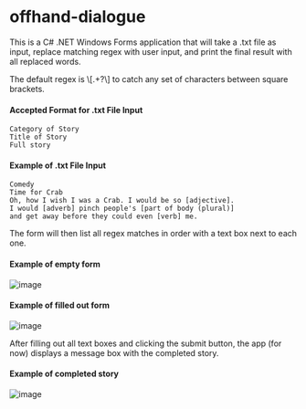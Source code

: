 # offhand-dialogue

This is a C# .NET Windows Forms application that will take a .txt file as input, replace matching regex with user input, and print the final result with all replaced words.

The default regex is \\[.+?\\] to catch any set of characters between square brackets.  

#### Accepted Format for .txt File Input  
```
Category of Story  
Title of Story  
Full story  
```

#### Example of .txt File Input  
```
Comedy
Time for Crab
Oh, how I wish I was a Crab. I would be so [adjective]. 
I would [adverb] pinch people's [part of body (plural)] 
and get away before they could even [verb] me. 
```

The form will then list all regex matches in order with a text box next to each one.  

#### Example of empty form  
![image](https://user-images.githubusercontent.com/70172268/191091703-a9f6f9a9-ccf9-4fb9-96ad-22230c32ca98.png)

#### Example of filled out form  
![image](https://user-images.githubusercontent.com/70172268/191092192-f2b6c718-53c6-45f8-b8f6-10a874c7f5b3.png)

After filling out all text boxes and clicking the submit button, the app (for now) displays a message box with the completed story.  

#### Example of completed story
![image](https://user-images.githubusercontent.com/70172268/191851056-853b42da-24d7-4f1b-827d-e98a0b5e4540.png)
